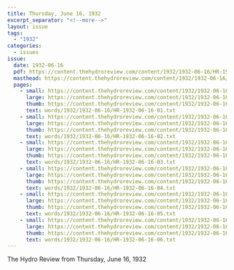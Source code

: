 ```yaml
---
title: Thursday, June 16, 1932
excerpt_separator: "<!--more-->"
layout: issue
tags:
  - "1932"
categories:
  - issues
issue:
  date: 1932-06-16
  pdf: https://content.thehydroreview.com/content/1932/1932-06-16/HR-1932-06-16.pdf
  masthead: https://content.thehydroreview.com/content/1932/1932-06-16/masthead/HR-1932-06-16.jpg
  pages:
    - small: https://content.thehydroreview.com/content/1932/1932-06-16/small/HR-1932-06-16-01.jpg
      large: https://content.thehydroreview.com/content/1932/1932-06-16/large/HR-1932-06-16-01.jpg
      thumb: https://content.thehydroreview.com/content/1932/1932-06-16/thumbnails/HR-1932-06-16-01.jpg
      text: words/1932/1932-06-16/HR-1932-06-16-01.txt
    - small: https://content.thehydroreview.com/content/1932/1932-06-16/small/HR-1932-06-16-02.jpg
      large: https://content.thehydroreview.com/content/1932/1932-06-16/large/HR-1932-06-16-02.jpg
      thumb: https://content.thehydroreview.com/content/1932/1932-06-16/thumbnails/HR-1932-06-16-02.jpg
      text: words/1932/1932-06-16/HR-1932-06-16-02.txt
    - small: https://content.thehydroreview.com/content/1932/1932-06-16/small/HR-1932-06-16-03.jpg
      large: https://content.thehydroreview.com/content/1932/1932-06-16/large/HR-1932-06-16-03.jpg
      thumb: https://content.thehydroreview.com/content/1932/1932-06-16/thumbnails/HR-1932-06-16-03.jpg
      text: words/1932/1932-06-16/HR-1932-06-16-03.txt
    - small: https://content.thehydroreview.com/content/1932/1932-06-16/small/HR-1932-06-16-04.jpg
      large: https://content.thehydroreview.com/content/1932/1932-06-16/large/HR-1932-06-16-04.jpg
      thumb: https://content.thehydroreview.com/content/1932/1932-06-16/thumbnails/HR-1932-06-16-04.jpg
      text: words/1932/1932-06-16/HR-1932-06-16-04.txt
    - small: https://content.thehydroreview.com/content/1932/1932-06-16/small/HR-1932-06-16-05.jpg
      large: https://content.thehydroreview.com/content/1932/1932-06-16/large/HR-1932-06-16-05.jpg
      thumb: https://content.thehydroreview.com/content/1932/1932-06-16/thumbnails/HR-1932-06-16-05.jpg
      text: words/1932/1932-06-16/HR-1932-06-16-05.txt
    - small: https://content.thehydroreview.com/content/1932/1932-06-16/small/HR-1932-06-16-06.jpg
      large: https://content.thehydroreview.com/content/1932/1932-06-16/large/HR-1932-06-16-06.jpg
      thumb: https://content.thehydroreview.com/content/1932/1932-06-16/thumbnails/HR-1932-06-16-06.jpg
      text: words/1932/1932-06-16/HR-1932-06-16-06.txt
---
```


The Hydro Review from Thursday, June 16, 1932

<!--more-->

